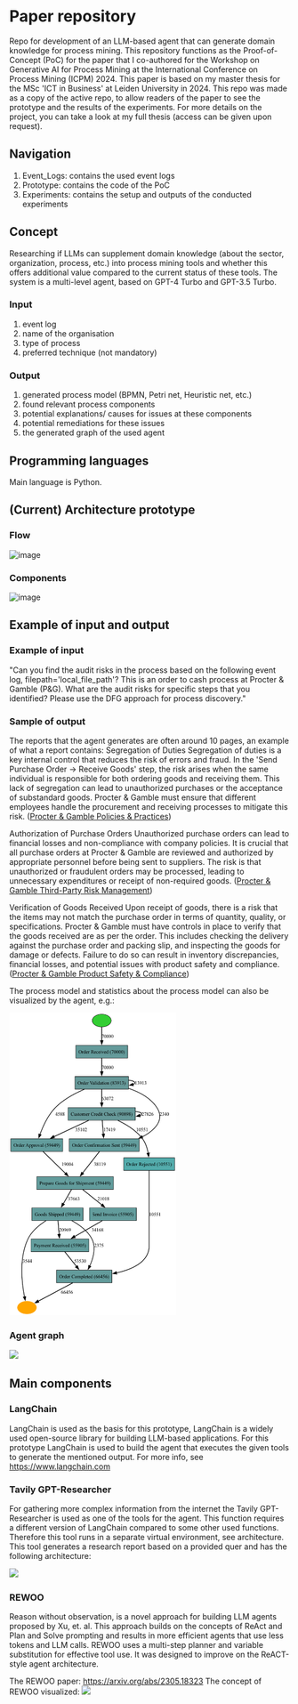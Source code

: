 # Paper repository
Repo for development of an LLM-based agent that can generate domain knowledge for process mining. This repository functions as the Proof-of-Concept (PoC) for the paper that I co-authored for the Workshop on Generative AI for Process Mining at the International Conference on Process Mining (ICPM) 2024. This paper is based on my master thesis for the MSc 'ICT in Business' at Leiden University in 2024. This repo was made as a copy of the active repo, to allow readers of the paper to see the prototype and the results of the experiments. For more details on the project, you can take a look at my full thesis (access can be given upon request).

## Navigation
1. Event_Logs: contains the used event logs
2. Prototype: contains the code of the PoC
3. Experiments: contains the setup and outputs of the conducted experiments

## Concept
Researching if LLMs can supplement domain knowledge (about the sector, organization, process, etc.) into process mining tools and whether this offers additional value compared to the current status of these tools. The system is a multi-level agent, based on GPT-4 Turbo and GPT-3.5 Turbo.

### Input
1. event log
2. name of the organisation
3. type of process
4. preferred technique (not mandatory)

### Output
1. generated process model (BPMN, Petri net, Heuristic net, etc.)
2. found relevant process components
3. potential explanations/ causes for issues at these components
4. potential remediations for these issues
5. the generated graph of the used agent

## Programming languages
Main language is Python.

## (Current) Architecture prototype
### Flow
![image](https://github.com/maxvogt12/Master-Thesis/blob/6cb9fa36bc6024f6cf55135f26848d02905a9927/Prototype/Images/Agent_flow-FlowChart.drawio-4.png)
### Components
![image](https://github.com/maxvogt12/Master-Thesis/blob/5228f09ab57f6aa28fb90b366cf4bebd02e7518d/Prototype/Images/Architecture-New_Components.drawio-4.png)

## Example of input and output
### Example of input
"Can you find the audit risks in the process based on the following event log, filepath='local_file_path'? This is an order to cash process at Procter & Gamble (P&G). What are the audit risks for specific steps that you identified? Please use the DFG approach for process discovery."

### Sample of output
The reports that the agent generates are often around 10 pages, an example of what a report contains:
Segregation of Duties
Segregation of duties is a key internal control that reduces the risk of errors and fraud. In the 'Send Purchase Order -> Receive Goods' step, the risk arises when the same individual is responsible for both ordering goods and receiving them. This lack of segregation can lead to unauthorized purchases or the acceptance of substandard goods. Procter & Gamble must ensure that different employees handle the procurement and receiving processes to mitigate this risk. ([Procter & Gamble Policies & Practices](https://us.pg.com/policies-and-practices/product-safety-and-compliance/))

Authorization of Purchase Orders
Unauthorized purchase orders can lead to financial losses and non-compliance with company policies. It is crucial that all purchase orders at Procter & Gamble are reviewed and authorized by appropriate personnel before being sent to suppliers. The risk is that unauthorized or fraudulent orders may be processed, leading to unnecessary expenditures or receipt of non-required goods. ([Procter & Gamble Third-Party Risk Management](https://pgsupplier.com/news/new-third-party-risk-management-tprm-process-makes-its-debut))

Verification of Goods Received
Upon receipt of goods, there is a risk that the items may not match the purchase order in terms of quantity, quality, or specifications. Procter & Gamble must have controls in place to verify that the goods received are as per the order. This includes checking the delivery against the purchase order and packing slip, and inspecting the goods for damage or defects. Failure to do so can result in inventory discrepancies, financial losses, and potential issues with product safety and compliance. ([Procter & Gamble Product Safety & Compliance](https://us.pg.com/policies-and-practices/product-safety-and-compliance/))

The process model and statistics about the process model can also be visualized by the agent, e.g.:


<img src="Prototype/Images/Heuristic_net.png" width= "300">


### Agent graph
<img src="https://github.com/maxvogt12/Master-Thesis/blob/818955110b54d87f12afd9d612a6f607db06c4fc/Prototype/Images/state_graph.png" width= "300">

## Main components
### LangChain
LangChain is used as the basis for this prototype, LangChain is a widely used open-source library for building LLM-based applications. For this prototype LangChain is used to build the agent that executes the given tools to generate the mentioned output. 
For more info, see https://www.langchain.com

### Tavily GPT-Researcher
For gathering more complex information from the internet the Tavily GPT-Researcher is used as one of the tools for the agent. This function requires a different version of LangChain compared to some other used functions. Therefore this tool runs in a separate virtual environment, see architecture. This tool generates a research report based on a provided quer and has the following architecture:

<img src="https://github.com/maxvogt12/Master-Thesis/blob/b44ce59f093ecc0177bb521f9f8f4c51ff10c6ca/Prototype/Images/GPT-researcher.png" width= "250">

### REWOO
Reason without observation, is a novel approach for building LLM agents proposed by Xu, et. al. This approach builds on the concepts of ReAct and Plan and Solve prompting and results in more efficient agents that use less tokens and LLM calls. REWOO uses a multi-step planner and variable substitution for effective tool use. It was designed to improve on the ReACT-style agent architecture.

The REWOO paper: https://arxiv.org/abs/2305.18323
The concept of REWOO visualized:
<img src="https://github.com/maxvogt12/Master-Thesis/blob/d69e1918b4109e8469e74c73973fbc1a1770df27/Prototype/Images/REWOO.png" width= "500">

